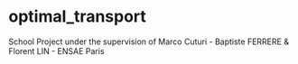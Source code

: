 # optimal_transport
School Project under the supervision of Marco Cuturi - Baptiste FERRERE &amp; Florent LIN - ENSAE Paris
